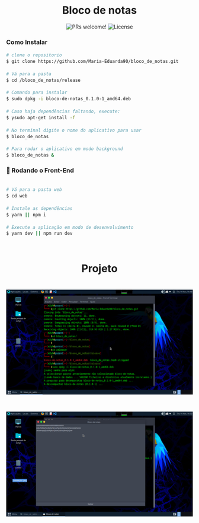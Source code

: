 <h1 align="center">
  Bloco de notas
</h1>

<p align="center">
 <img src="https://img.shields.io/static/v1?label=PRs&message=welcome&color=49AA26&labelColor=000000" alt="PRs welcome!" />

  <img alt="License" src="https://img.shields.io/static/v1?label=license&message=MIT&color=49AA26&labelColor=000000">
</p>

### Como Instalar

```bash
# clone o repositorio
$ git clone https://github.com/Maria-Eduarda90/bloco_de_notas.git

# Vá para a pasta
$ cd /bloco_de_notas/release

# Comando para instalar
$ sudo dpkg -i bloco-de-notas_0.1.0-1_amd64.deb

# Caso haja dependências faltando, execute:
$ ysudo apt-get install -f

# No terminal digite o nome do aplicativo para usar
$ bloco_de_notas

# Para rodar o aplicativo em modo background
$ bloco_de_notas &

```

### 🎲 Rodando o Front-End

```bash

# Vá para a pasta web
$ cd web

# Instale as dependências
$ yarn || npm i

# Execute a aplicação em modo de desenvolvimento
$ yarn dev || npm run dev

```

</br>

<h1 align="center"> 
	Projeto
</h1>

<h1 align="center">
  <img src="./project/instalacao.jpg" />
</h1>

<h1 align="center">
  <img src="./project/bloco_de_notas.jpg" />
</h1>
